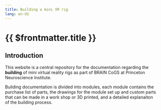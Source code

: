 ```yaml
---
title: Building a mini VR rig
lang: en-US
---
```


# {{ $frontmatter.title }}

## Introduction

This website is a central repository for the documentation regarding the **building** of mini virtual reality rigs as part of BRAIN CoGS at Princeton Neuroscience Institute.

Building documentation is divided into modules, each module contains the purchase list of parts, the drawings for the module set up and custom parts that can be made in a work shop or 3D printed, and a detailed explanaiton of the building process.